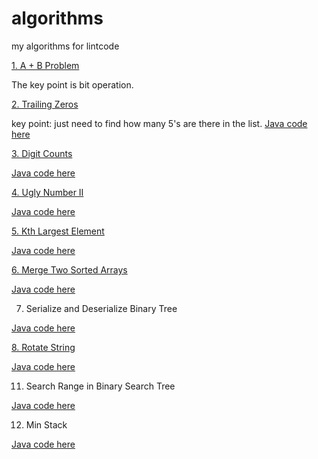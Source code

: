 # algorithms
my algorithms for lintcode

[1. A + B Problem](https://github.com/Fan-Wang-nl/algorithms/blob/master/APlusB.Java)

The key point is bit operation.

[2. Trailing Zeros](https://github.com/Fan-Wang-nl/algorithms/blob/master/TrailingZeros.py)

key point: just need to find how many 5's are there in the list.
[Java code here](https://github.com/Fan-Wang-nl/algorithms/blob/master/TrailingZeros.java)

[3. Digit Counts](https://github.com/Fan-Wang-nl/algorithms/blob/master/digitsCounts.py)

[Java code here](https://github.com/Fan-Wang-nl/algorithms/blob/master/digitsCounts.java)

[4. Ugly Number II](https://github.com/Fan-Wang-nl/algorithms/blob/master/uglyNumber.py)

[Java code here](https://github.com/Fan-Wang-nl/algorithms/blob/master/uglyNumber.java)

[5. Kth Largest Element](https://github.com/Fan-Wang-nl/algorithms/blob/master/kthLargestElement.py)

[Java code here](https://github.com/Fan-Wang-nl/algorithms/blob/master/kthLargestElement.java)

[6. Merge Two Sorted Arrays](https://github.com/Fan-Wang-nl/algorithms/blob/master/Merge2SortedArrays.py)

[Java code here](https://github.com/Fan-Wang-nl/algorithms/blob/master/Merge2SortedArrays.Java)

7. Serialize and Deserialize Binary Tree

[Java code here](https://github.com/Fan-Wang-nl/algorithms/blob/master/SerialAndDeserialBT.java)

[8. Rotate String](https://github.com/Fan-Wang-nl/algorithms/blob/master/RotateString.py)

[Java code here](https://github.com/Fan-Wang-nl/algorithms/blob/master/RotateString.java)

11. Search Range in Binary Search Tree

[Java code here](https://github.com/Fan-Wang-nl/algorithms/blob/master/searchRangeInBT.java)

12. Min Stack

[Java code here](https://github.com/Fan-Wang-nl/algorithms/blob/master/minStack.java)
